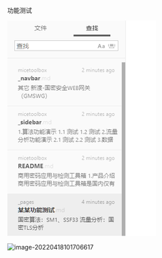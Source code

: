 功能测试

![image-20220413103053379](../image/tu1.png)

![image-20220418101706617](../image/国密算法/SM1.png)
